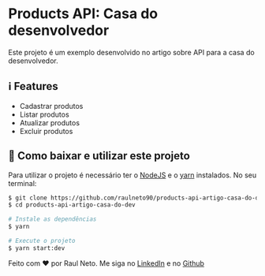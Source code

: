 # Products API: Casa do desenvolvedor

Este projeto é um exemplo desenvolvido no artigo sobre API para a casa do desenvolvedor.

## :information_source: Features

- Cadastrar produtos
- Listar produtos
- Atualizar produtos
- Excluir produtos

## :floppy_disk: Como baixar e utilizar este projeto

Para utilizar o projeto é necessário ter o [NodeJS](https://nodejs.org/en/) e o [yarn](https://yarnpkg.com/) instalados.
No seu terminal:

```zsh
$ git clone https://github.com/raulneto90/products-api-artigo-casa-do-dev
$ cd products-api-artigo-casa-do-dev

# Instale as dependências
$ yarn

# Execute o projeto
$ yarn start:dev
```

Feito com ❤️ por Raul Neto. Me siga no [LinkedIn](https://www.linkedin.com/in/raul-neto-90/) e no [Github](https://github.com/raulneto90)